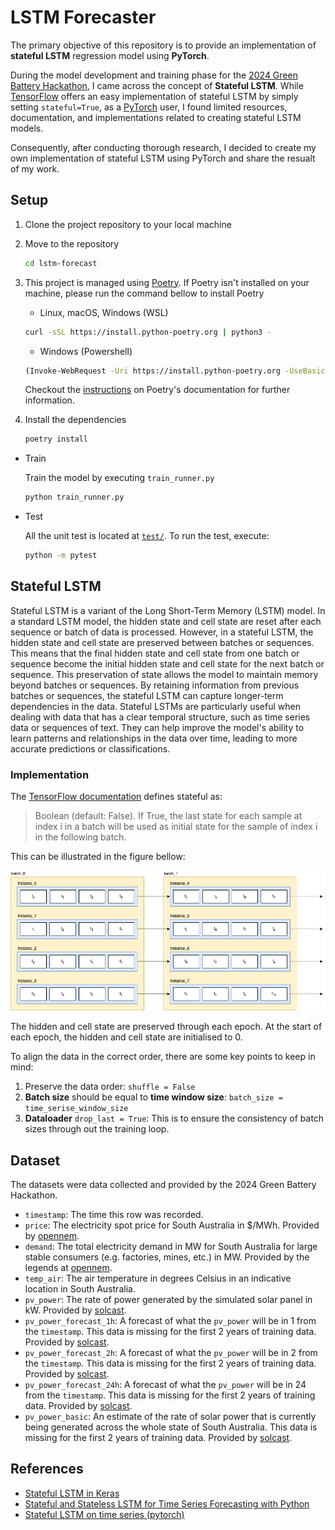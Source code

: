 # LSTM Forecaster

The primary objective of this repository is to provide an implementation of **stateful LSTM** regression model using **PyTorch**.

During the model development and training phase for the [2024 Green Battery Hackathon](https://www.mlai.au/hackathon), I came across the concept of **Stateful LSTM**.
While [TensorFlow](https://www.tensorflow.org/api_docs/python/tf/keras/layers/LSTM) offers an easy implementation of stateful LSTM by simply setting `stateful=True`, as a [PyTorch](https://pytorch.org/) user, I found limited resources, documentation, and implementations related to creating stateful LSTM models.

Consequently, after conducting thorough research, I decided to create my own implementation of stateful LSTM using PyTorch and share the resualt of my work.

## Setup

1. Clone the project repository to your local machine
2. Move to the repository
   ```bash
   cd lstm-forecast
   ```
3. This project is managed using [Poetry](https://python-poetry.org/). If Poetry isn't installed on your machine, please run the command bellow to install Poetry

   - Linux, macOS, Windows (WSL)

   ```bash
   curl -sSL https://install.python-poetry.org | python3 -
   ```

   - Windows (Powershell)

   ```bash
   (Invoke-WebRequest -Uri https://install.python-poetry.org -UseBasicParsing).Content | py -
   ```

   Checkout the [instructions](https://python-poetry.org/docs/#installing-with-the-official-installer) on Poetry's documentation for further information.

4. Install the dependencies
   ```bash
   poetry install
   ```

- Train

  Train the model by executing `train_runner.py`

  ```bash
  python train_runner.py
  ```

- Test

  All the unit test is located at [`test/`](./test/). To run the test, execute:

  ```bash
  python -m pytest
  ```

## Stateful LSTM

Stateful LSTM is a variant of the Long Short-Term Memory (LSTM) model. In a standard LSTM model, the hidden state and cell state are reset after each sequence or batch of data is processed. However, in a stateful LSTM, the hidden state and cell state are preserved between batches or sequences.
This means that the final hidden state and cell state from one batch or sequence become the initial hidden state and cell state for the next batch or sequence. This preservation of state allows the model to maintain memory beyond batches or sequences. By retaining information from previous batches or sequences, the stateful LSTM can capture longer-term dependencies in the data.
Stateful LSTMs are particularly useful when dealing with data that has a clear temporal structure, such as time series data or sequences of text.
They can help improve the model's ability to learn patterns and relationships in the data over time, leading to more accurate predictions or classifications.

### Implementation

The [TensorFlow documentation](https://www.tensorflow.org/api_docs/python/tf/keras/layers/LSTM) defines stateful as:

> Boolean (default: False).
> If True, the last state for each sample at index i in a batch will be used as initial state for the sample of index i in the following batch.

This can be illustrated in the figure bellow:

<img src="./asset/stateful.png">

The hidden and cell state are preserved through each epoch. At the start of each epoch, the hidden and cell state are initialised to 0.

To align the data in the correct order, there are some key points to keep in mind:

1. Preserve the data order: `shuffle = False`
2. **Batch size** should be equal to **time window size**: `batch_size = time_serise_window_size`
3. **Dataloader** `drop_last = True`: This is to ensure the consistency of batch sizes through out the training loop.

## Dataset

The datasets were data collected and provided by the 2024 Green Battery Hackathon.

- `timestamp`: The time this row was recorded.
- `price`: The electricity spot price for South Australia in $/MWh. Provided by [opennem](https://opennem.org.au/).
- `demand`: The total electricity demand in MW for South Australia for large stable consumers (e.g. factories, mines, etc.) in MW. Provided by the legends at [opennem](https://opennem.org.au/).
- `temp_air`: The air temperature in degrees Celsius in an indicative location in South Australia.
- `pv_power`: The rate of power generated by the simulated solar panel in kW. Provided by [solcast](https://solcast.com/).
- `pv_power_forecast_1h`: A forecast of what the `pv_power` will be in 1 from the `timestamp`. This data is missing for the first 2 years of training data. Provided by [solcast](https://solcast.com/).
- `pv_power_forecast_2h`: A forecast of what the `pv_power` will be in 2 from the `timestamp`. This data is missing for the first 2 years of training data. Provided by [solcast](https://solcast.com/).
- `pv_power_forecast_24h`: A forecast of what the `pv_power` will be in 24 from the `timestamp`. This data is missing for the first 2 years of training data. Provided by [solcast](https://solcast.com/).
- `pv_power_basic`: An estimate of the rate of solar power that is currently being generated across the whole state of South Australia. This data is missing for the first 2 years of training data. Provided by [solcast](https://solcast.com/).

## References

- [Stateful LSTM in Keras](https://philipperemy.github.io/keras-stateful-lstm/)
- [Stateful and Stateless LSTM for Time Series Forecasting with Python](https://machinelearningmastery.com/stateful-stateless-lstm-time-series-forecasting-python/)
- [Stateful LSTM on time series (pytorch)](https://www.kaggle.com/code/viliuspstininkas/stateful-lstm-on-time-series-pytorch)
